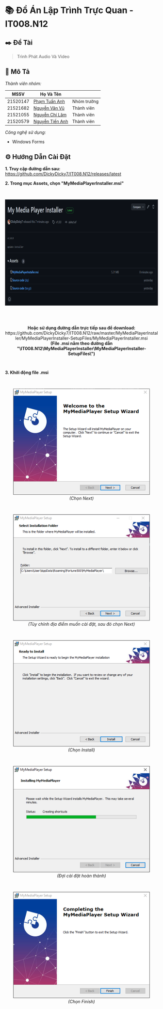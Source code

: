 # 📚 Đồ Án Lập Trình Trực Quan - IT008.N12

## ✒️ Đề Tài

> Trình Phát Audio Và Video

## 📄 Mô Tả

*Thành viên nhóm:*

| MSSV | Họ Và Tên |   |
| ---- | --------- | - |
| 21520147 | [Phạm Tuấn Anh](https://github.com/DickyDicky7)  | Nhóm trưởng |
| 21521682 | [Nguyễn Văn Vũ](https://github.com/JustVvu)      | Thành viên  |
| 21521055 | [Nguyễn Chí Lâm](https://github.com/Loading1369) | Thành viên  |
| 21520579 | [Nguyễn Tiến Anh](https://github.com/4nh3k)      | Thành viên  |

*Công nghệ sử dụng:*
- Windows Forms

## ⚙️ Hướng Dẫn Cài Đặt

**1. Truy cập đường dẫn sau:** https://github.com/DickyDicky7/IT008.N12/releases/latest

**2. Trong mục Assets, chọn "MyMediaPlayerInstaller.msi"**

<br/>
<p align="center">
  <img src="https://github.com/DickyDicky7/IT008.N12/blob/master/README/SETUPGUIDE/0.png?raw=true" width="800" height="350" />
</p>
<br/>

<br/>
<p align="center">
  <b>Hoặc sử dụng đường dẫn trực tiếp sau để download:</b>
  https://github.com/DickyDicky7/IT008.N12/raw/master/MyMediaPlayerInstaller/MyMediaPlayerInstaller-SetupFiles/MyMediaPlayerInstaller.msi
  <br/>
  <b>(File .msi nằm theo đường dẫn "\IT008.N12\MyMediaPlayerInstaller\MyMediaPlayerInstaller-SetupFiles\")</b>
</p>
<br/>

**3. Khởi động file .msi**

<br/>
<p align="center">
  <img src="https://github.com/DickyDicky7/IT008.N12/blob/master/README/SETUPGUIDE/1.png?raw=true" width="450" height="350" />
  <br/>
  <i>(Chọn Next)</i>
</p>
<br/>
<p align="center">
  <img src="https://github.com/DickyDicky7/IT008.N12/blob/master/README/SETUPGUIDE/2.png?raw=true" width="450" height="350" />
  <br/>
  <i>(Tùy chỉnh địa điểm muốn cài đặt, sau đó chọn Next)</i>
</p>
<br/>
<p align="center">
  <img src="https://github.com/DickyDicky7/IT008.N12/blob/master/README/SETUPGUIDE/3.png?raw=true" width="450" height="350" />
  <br/>
  <i>(Chọn Install)</i>
</p>
<br/>
<p align="center">
  <img src="https://github.com/DickyDicky7/IT008.N12/blob/master/README/SETUPGUIDE/4.png?raw=true" width="450" height="350" />
  <br/>
  <i>(Đợi cài đặt hoàn thành)</i>
</p>
<br/>
<p align="center">
  <img src="https://github.com/DickyDicky7/IT008.N12/blob/master/README/SETUPGUIDE/5.png?raw=true" width="450" height="350" />
  <br/>
  <i>(Chọn Finish)</i>
</p>
<br/>
